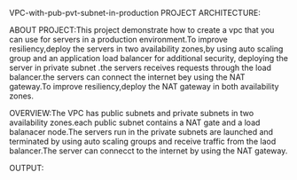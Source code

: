 VPC-with-pub-pvt-subnet-in-production
PROJECT ARCHITECTURE:


ABOUT PROJECT:This project demonstrate how to create a vpc that you can use for servers in a production environment.To improve resiliency,deploy the servers in two availability zones,by using
auto scaling group and an application load balancer for additional security, deploying the server in private subnet .the servers receives requests through the load balancer.the servers can 
connect the internet bey using the NAT gateway.To improve resiliency,deploy the NAT gateway in both availability zones.

OVERVIEW:The VPC has public subnets and private subnets in two availability zones.each public subnet contains a NAT gate and a load balanacer node.The servers run in the private subnets are 
launched and terminated by using auto scaling groups and receive traffic from the laod balancer.The server can connecct to the internet by using
the NAT gateway.

OUTPUT:
